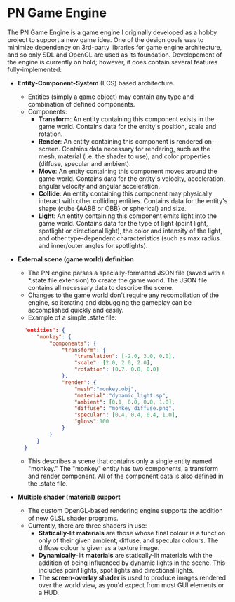 # PN Game Engine

The PN Game Engine is a game engine I originally developed as a hobby project to support a new game idea. One of the design goals was to minimize dependency on 3rd-party libraries for game engine architecture, and so only SDL and OpenGL are used as its foundation. Developement of the engine is currently on hold; however, it does contain several features fully-implemented:

- <b>Entity-Component-System</b> (ECS) based architecture. 
  - Entities (simply a game object) may contain any type and combination of defined components.
  - Components:
    - <b>Transform</b>: An entity containing this component exists in the game world. Contains data for the entity's position, scale and rotation.
    - <b>Render</b>: An entity containing this component is rendered on-screen. Contains data necessary for rendering, such as the mesh, material (i.e. the shader to use), and color properties (diffuse, specular and ambient).
    - <b>Move</b>: An entity containing this component moves around the game world. Contains data for the entity's velocity, acceleration, angular velocity and angular acceleration.
    - <b>Collide</b>: An entity containing this component may physically interact with other colliding entities. Contains data for the entity's shape (cube {AABB or OBB} or spherical) and size.
    - <b>Light</b>: An entity containing this component emits light into the game world. Contains data for the type of light (point light, spotlight or directional light), the color and intensity of the light, and other type-dependent characteristics (such as max radius and inner/outer angles for spotlights).

- <b>External scene (game world) definition</b>
  - The PN engine parses a specially-formatted JSON file (saved with a *.state file extension) to create the game world. The JSON file contains all necessary data to describe the scene.
  - Changes to the game world don't require any recompilation of the engine, so iterating and debugging the gameplay can be accomplished quickly and easily.
  - Example of a simple .state file:
  ```JSON
  	"entities": {
  		"monkey": {
  			"components": {
  				"transform": {
  					"translation": [-2.0, 3.0, 0.0],
  					"scale": [2.0, 2.0, 2.0],
  					"rotation": [0.7, 0.0, 0.0]
  				},
  				"render": {
  					"mesh":"monkey.obj",
  					"material":"dynamic_light.sp",
  					"ambient": [0.1, 0.0, 0.0, 1.0],
  					"diffuse": "monkey_diffuse.png",
  					"specular": [0.4, 0.4, 0.4, 1.0],
  					"gloss":100
  				}
  			}
  		}
  	}
  ```
  - This describes a scene that contains only a single entity named "monkey." The "monkey" entity has two components, a transform and render component. All of the component data is also defined in the .state file.

- <b>Multiple shader (material) support</b>
  - The custom OpenGL-based rendering engine supports the addition of new GLSL shader programs.
  - Currently, there are three shaders in use:
    - <b>Statically-lit materials</b> are those whose final colour is a function only of their given ambient, diffuse, and specular colours. The diffuse colour is given as a texture image.
    - <b>Dynamically-lit materials</b> are statically-lit materials with the addition of being influenced by dynamic lights in the scene. This includes point lights, spot lights and directional lights. 
    - The <b>screen-overlay shader</b> is used to produce images rendered over the world view, as you'd expect from most GUI elements or a HUD.
